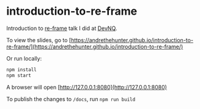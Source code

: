 # introduction-to-re-frame

Introduction to [re-frame](https://github.com/Day8/re-frame) talk I did at [DevNQ](http://devnq.org/).

To view the slides, go to [https://andrethehunter.github.io/introduction-to-re-frame/](https://andrethehunter.github.io/introduction-to-re-frame/)

Or run locally:
```bash
npm install
npm start
```
A browser will open [http://127.0.0.1:8080](http://127.0.0.1:8080)

To publish the changes to `/docs`, run `npm run build`
